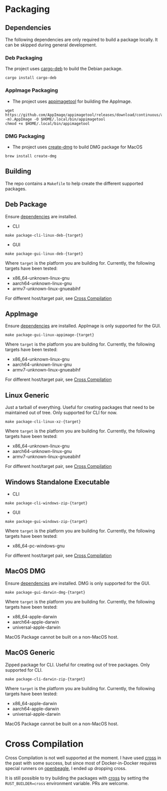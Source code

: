 # Packaging

## Dependencies

The following dependencies are only required to build a package locally. It can be skipped during general development.

### Deb Packaging

The project uses [cargo-deb](https://crates.io/crates/cargo-deb) to build the Debian package.

```
cargo install cargo-deb
```

### AppImage Packaging

- The project uses [appimagetool](https://github.com/AppImage/appimagetool) for building the AppImage.

```
wget https://github.com/AppImage/appimagetool/releases/download/continuous/appimagetool-$(uname -m).AppImage -O $HOME/.local/bin/appimagetool
chmod +x $HOME/.local/bin/appimagetool
```

### DMG Packaging

- The project uses [create-dmg](https://github.com/create-dmg/create-dmg) to build DMG package for MacOS

```
brew install create-dmg
```

## Building

The repo contains a `Makefile` to help create the different supported packages.

## Deb Package

Ensure [dependencies](#deb-packaging) are installed.

- CLI

```
make package-cli-linux-deb-{target}
```

- GUI

```
make package-gui-linux-deb-{target}
```

Where `target` is the platform you are building for. Currently, the following targets have been tested:
- x86_64-unknown-linux-gnu
- aarch64-unknown-linux-gnu
- armv7-unknown-linux-gnueabihf

For different host/target pair, see [Cross Compilation](#cross-compilation)

## AppImage

Ensure [dependencies](#appimage-dependencies) are installed. AppImage is only supported for the GUI.

```
make package-gui-linux-appimage-{target}
```

Where `target` is the platform you are building for. Currently, the following targets have been tested:
- x86_64-unknown-linux-gnu
- aarch64-unknown-linux-gnu
- armv7-unknown-linux-gnueabihf

For different host/target pair, see [Cross Compilation](#cross-compilation)

## Linux Generic

Just a tarball of everything. Useful for creating packages that need to be maintained out of tree. Only supported for CLI for now.

```
make package-cli-linux-xz-{target}
```

Where `target` is the platform you are building for. Currently, the following targets have been tested:
- x86_64-unknown-linux-gnu
- aarch64-unknown-linux-gnu
- armv7-unknown-linux-gnueabihf

For different host/target pair, see [Cross Compilation](#cross-compilation)

## Windows Standalone Executable

- CLI

```
make package-cli-windows-zip-{target}
```

- GUI

```
make package-gui-windows-zip-{target}
```

Where `target` is the platform you are building for. Currently, the following targets have been tested:
- x86_64-pc-windows-gnu

For different host/target pair, see [Cross Compilation](#cross-compilation)

## MacOS DMG

Ensure [dependencies](#dmg-dependencies) are installed. DMG is only supported for the GUI.

```
make package-gui-darwin-dmg-{target}
```

Where `target` is the platform you are building for. Currently, the following targets have been tested:
- x86_64-apple-darwin
- aarch64-apple-darwin
- universal-apple-darwin

MacOS Package cannot be built on a non-MacOS host.

## MacOS Generic

Zipped package for CLI. Useful for creating out of tree packages. Only supported for CLI.

```
make package-cli-darwin-zip-{target}
```

Where `target` is the platform you are building for. Currently, the following targets have been tested:
- x86_64-apple-darwin
- aarch64-apple-darwin
- universal-apple-darwin

MacOS Package cannot be built on a non-MacOS host.

# Cross Compilation

Cross Compilation is not well supported at the moment. I have used [cross](https://github.com/cross-rs/cross) in the past with some success, but since most of Docker-in-Docker requires special runners on [openbeagle](https://openbeagle.org/), I ended up dropping cross.

It is still possible to try building the packages with [cross](https://github.com/cross-rs/cross) by setting the `RUST_BUILDER=cross` environment variable. PRs are welcome.
